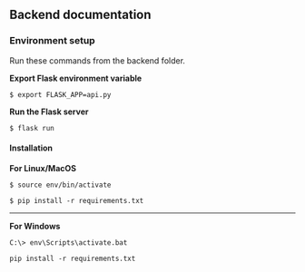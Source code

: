 ## Backend documentation

### Environment setup

Run these commands from the backend folder.

**Export Flask environment variable**

```shell
$ export FLASK_APP=api.py
```

**Run the Flask server**

```shell
$ flask run
```

#### Installation

**For Linux/MacOS**

```shell
$ source env/bin/activate
```

```shell
$ pip install -r requirements.txt
```

****

**For Windows**

```shell
C:\> env\Scripts\activate.bat
```

```shell
pip install -r requirements.txt
```

